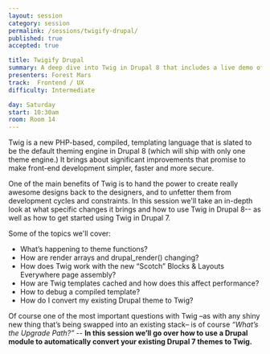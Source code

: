 ```yaml
---
layout: session
category: session
permalink: /sessions/twigify-drupal/
published: true
accepted: true

title: Twigify Drupal
summary: A deep dive into Twig in Drupal 8 that includes a live demo of a Drupal module to automatically convert your existing Drupal themes to Twig
presenters: Forest Mars
track:  Frontend / UX
difficulty: Intermediate

day: Saturday
start: 10:30am
room: Room 14
---
```


Twig is a new PHP-based, compiled, templating language that is slated to be the default theming engine in Drupal 8 (which will ship with only one theme engine.) It brings about significant improvements that promise to make front-end development simpler, faster and more secure.

One of the main benefits of Twig is to hand the power to create really awesome designs back to the designers, and to unfetter them from development cycles and constraints. In this session we'll take an in-depth look at what specific changes it brings and how to use Twig in Drupal 8-- as well as how to get started using Twig in Drupal 7.

Some of the topics we'll cover:

* What’s happening to theme functions?
* How are render arrays and drupal_render() changing?
* How does Twig work with the new “Scotch” Blocks & Layouts Everywhere page assembly?
* How are Twig templates cached and how does this affect performance?
* How to debug a compiled template?
* How do I convert my existing Drupal theme to Twig?

Of course one of the most important questions with Twig –as with any shiny new thing that’s being swapped into an existing stack– is of course <em>“What’s the Upgrade Path?”</em> -- <strong>In this session we’ll go over how to use a Drupal module to automatically convert your existing Drupal 7 themes to Twig.</strong>
